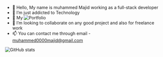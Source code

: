 - 👋 Hello, My name is muhammed Majid working as a full-stack developer
- 🤩 I’m just addicted to Technology
- 🎫 My ![Portfolio](www.majidnope.tech)
- 💞️ I’m looking to collaborate on any good project and also for freelance work
- 📫 You can contact me through email - muhammed0000majid@gmail.com

![GitHub stats](https://github-readme-stats.vercel.app/api?username=majid-nope&theme=vision-friendly-dark&show_icons=true)

<!---
majid-nope/majid-nope is a ✨ special ✨ repository because its `README.md` (this file) appears on your GitHub profile.
You can click the Preview link to take a look at your changes.
--->
